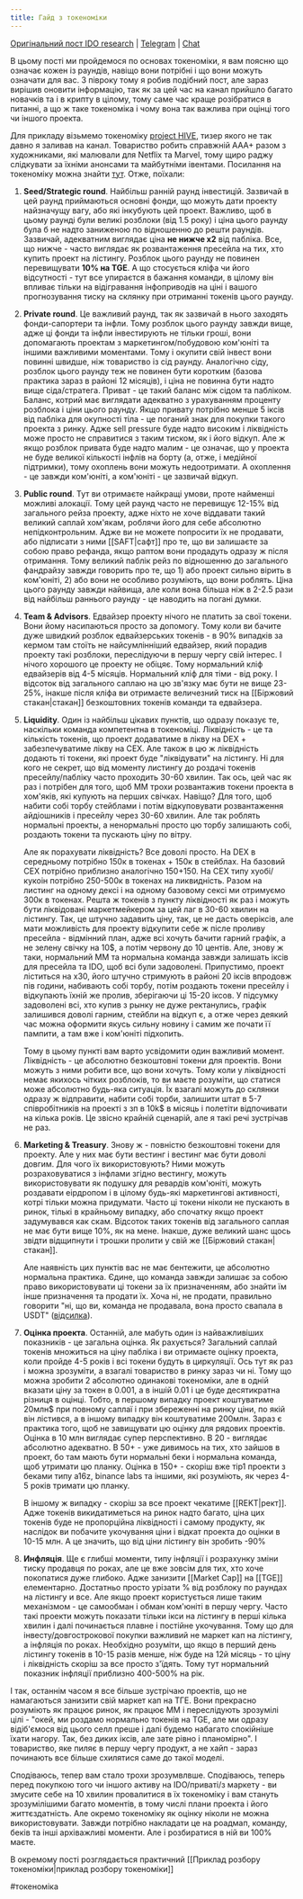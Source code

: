 ```yaml
---
title: Гайд з токеноміки
---
```


[Оригінальний пост IDO research](https://t.me/idoresearch/1091) | [Telegram](https://t.me/idoresearch) | [Chat](https://t.me/IDOresearch_chat)

В цьому пості ми пройдемося по основах токеноміки, я вам поясню що означає кожен із раундів, навіщо вони потрібні і що вони можуть означати для вас. З півроку тому я робив подібний пост, але зараз вирішив оновити інформацію, так як за цей час на канал прийшло багато новачків та і в крипту в цілому, тому саме час краще розібратися в питанні, а що ж таке токеноміка і чому вона так важлива при оцінці того чи іншого проекта.
 
Для прикладу візьмемо токеноміку [project HIVE](https://project-hive.io/), тизер якого не так давно я заливав на канал. Товариство робить справжній AAA+ разом з художниками, які малювали для Netflix та Marvel, тому щиро раджу слідкувати за їхніми анонсами та майбутніми івентами. Посилання на токеноміку можна знайти [тут](https://project-hive.io/docs/tokenomics.pdf). Отже, поїхали:

1. **Seed/Strategic round**. Найбільш ранній раунд інвестицій. Зазвичай в цей раунд приймаються основні фонди, що можуть дати проекту найзначущу вагу, або які інкубують цей проект. Важливо, щоб в цьому раунді були великі розблоки (від 1.5 року) і ціна цього раунду була б не надто заниженою по відношенню до решти раундів. Зазвичай, адекватним виглядає ціна **не нижче х2** від пабліка. Все, що нижче - часто виглядає як розвантаження пресейла на тих, хто купить проект на лістингу. Розблок цього раунду не повинен перевищувати **10% на TGE**. А що стосується кліфа чи його відсутності - тут все упираєтся в бажання команди, в цілому він впливає тільки на відігравання інфоприводів на ціні і вашого прогнозування тиску на склянку при отриманні токенів цього раунду.

2. **Private round**. Це важливий раунд, так як зазвичай в нього заходять фонди-сапортери та інфли. Тому розблок цього раунду завжди вище, адже ці фонди та інфли інвестирують не тільки гроші, вони допомагають проектам з маркетингом/побудовою ком'юніті та іншими важливими моментами. Тому і окупити свій інвест вони повинні швидше, ніж товариство із сід раунду. Аналогічно сіду, розблок цього раунду теж не повинен бути коротким (базова практика зараз в районі 12 місяців), і ціна не повинна бути надто вище сіда/стратега. Приват - це такий баланс між сідом та пабліком. Баланс, котрий має виглядати адекватно з урахуванням проценту розблока і ціни цього раунду. Якщо привату потрібно менше 5 іксів від пабліка для окупності тіла - це поганий знак для покупки такого проекта з ринку. Адже sell pressure буде надто високим і ліквідність може просто не справитися з таким тиском, як і його відкуп. Але ж якщо розблок привата буде надто малим - це означає, що у проекта не буде великої кількості інфлів на борту (а, отже, і медійної підтримки), тому охоплень вони можуть недоотримати. А охоплення - це завжди ком'юніті, а ком'юніті - це зазвичай відкуп.

3. **Public round**. Тут ви отримаєте найкращі умови, проте найменші можливі алокації. Тому цей раунд часто не перевищує 12-15% від загального рейза проекту, адже ніхто не хоче віддавати такий великий саплай хом'якам, роблячи його для себе абсолютно непідконтрольним. Адже ви не можете попросити їх не продавати, або підписати з ними [[SAFT|сафт]] про те, що ви залишаєте за собою право рефанда, якщо раптом вони продадуть одразу ж після отримання. Тому великий паблік рейз по відношенню до загального фандрайзу завжди говорить про те, що 1) або проект сильно вірить в ком'юніті, 2) або вони не особливо розуміють, що вони роблять. Ціна цього раунду завжди найвища, але коли вона більша ніж в 2-2.5 рази від найбільш раннього раунду - це наводить на погані думки.

4. **Team & Advisors**. Едвайзер проекту нічого не платить за свої токени. Вони йому насипаються просто за допомогу. Тому коли ви бачите дуже швидкий розблок едвайзерських токенів - в 90% випадків за кермом там стоїть не найсумлінніший едвайзер, який порадив проекту такі розблоки, переслідуючи в першу чергу свій інтерес. І нічого хорошого це проекту не обіцяє. Тому нормальний кліф едвайзерів від 4-5 місяців. Нормальний кліф для тіми - від року. І відсоток від загального саплаю на цю зв'язку має бути не вище 23-25%, інакше після кліфа ви отримаєте величезний тиск на [[Біржовий стакан|стакан]] безкоштовних токенів команди та едвайзера.

5. **Liquidity**. Один із найбільш цікавих пунктів, що одразу показує те, наскільки команда компетентна в токеноміці. Ліквідність - це та кількість токенів, що проект додаватиме в лікву на DEX + забезпечуватиме лікву на CEX. Але також в цю ж ліквідність додають ті токени, які проект буде "ліквідувати" на лістингу. Ні для кого не секрет, що від моменту листингу до роздачі токенів пресейлу/пабліку часто проходить 30-60 хвилин. Так ось, цей час як раз і потрібен для того, щоб ММ трохи розвантажив токени проекта в хом'яків, які купують на перших свічках. Навіщо? Для того, щоб набити собі торбу стейблами і потім відкуповувати розвантаження айдіошників і пресейлу через 30-60 хвилин. Але так роблять нормальні проекты, а ненормальні просто цю торбу залишають собі, роздають токени та пускають ціну по вітру. 

	Але як порахувати ліквідність? Все доволі просто. На DEX в середньому потрібно 150к в токенах + 150к в стейблах. На базовий CEX потрібно приблизно аналогічно 150+150. На CEX типу хуобі/кукоін потрібно 250-500к в токенах на ликвидність. Разом на листинг на одному дексі і на одному базовому сексі ми отримуємо 300к в токенах. Решта ж токенів з пункту ліквідності як раз і можуть бути ліквідовані маркетмейкером за цей лаг в 30-60 хвилин на лістингу. Так, це штучно задавить ціну, так, це не дасть оверіксів, але мати можливість для проекту відкупити себе ж післе проливу пресейла - відмінний план, адже всі хочуть бачити гарний графік, а не зелену свічку на 10$, а потім червону до 10 центів. Але, знову ж таки, нормальний ММ та нормальна команда завжди залишать іксів для пресейла та IDO, щоб всі були задоволені. Припустимо, проект ліститься на х30, його штучно стримують в районі 20 іксів впродовж пів години, набивають собі торбу, потім роздають токени пресейлу і відкупають їхній же пролив, зберігаючи ці 15-20 іксов. У підсумку задоволені всі, хто купив з рынку не дуже ректанулись, графік залишився доволі гарним, стейбли на відкуп є, а отже через деякий час можна оформити якусь сильну новину і самим же почати її пампити, а там вже і ком'юніті підхопить.

	Тому в цьому пункті вам варто усвідомити один важливий момент. Ліквідність - це абсолютно безкоштовні токени для проектів. Вони можуть з ними робити все, що вони хочуть. Тому коли у ліквідності немає якихось чітких розблоків, то ви маєте розуміти, що статися може абсолютно будь-яка ситуація. Їх взагалі можуть до склянки одразу ж відправити, набити собі торби, залишити штат в 5-7 співробітників на проекті з зп в 10k$ в місяць і полетіти відпочивати на кілька років. Це звісно  крайній сценарій, але я такі речі зустрічав не раз. 

6. **Marketing & Treasury**. Знову ж - повністю безкоштовні токени для проекту. Але у них має бути вестинг і вестинг має бути доволі довгим. Для чого їх використовують? Ними можуть розраховуватися з інфлами згідно вестингу, можуть використовувати як подушку для ревардів ком'юніті, можуть роздавати еірдропом і в цілому будь-які маркетингові активності, котрі тільки можна придумати. Часто ці токени ніколи не пускають в ринок, тількі в крайньому випадку, або спочатку якщо проект задумувався как скам. Відсоток таких токенів від загального саплая не має бути вище 10%, як на мене. Інакше, дуже великий шанс щось звідти відщипнути і трошки пролити у свій же [[Біржовий стакан|стакан]].

	Але наявність цих пунктів вас не має бентежити, це абсолютно нормальна практика. Єдине, що команда завжди залишає за собою право використовувати ці токени за їх призначенням, або знайти їм інше призначення та продати їх. Хоча ні, не продати, правильно говорити "ні, що ви, команда не продавала, вона просто свапала в USDT" ([відсилка](https://t.me/idoresearch/917)).

7. **Оцінка проекта**.  Останній, але мабуть один із найважливіших показників - це загальна оцінка. Як рахується? Загальний саплай токенів множиться на ціну пабліка і ви отримаєте оцінку проекта, коли пройде 4-5 років і всі токени будуть в циркуляції. Ось тут як раз і можна зрозуміти, а взагалі товариство в ринку зараз чи ні. Тому що можна зробити 2 абсолютно одинакові токеноміки, але в одній вказати ціну за токен в 0.001, а в іншій 0.01 і це буде десятикратна різниця в оцінці. Тобто, в першому випадку проект коштуватиме 20млн$ при повному саплаї і при збереженні на ринку ціни, по якій він лістився, а в іншому випадку він коштуватиме 200млн. Зараз є практика того, щоб не завищувати цю оцінку для рядових проектів. Оцінка в 10 млн виглядає супер перспективно. В 20 - виглядає абсолютно адекватно. В 50+ - уже дивимось на тих, хто зайшов в проект, бо там мають бути нормальні беки і нормальна команда, щоб утримати цю планку. Оцінка в 150+ - скоріш вже тір1 проекти з беками типу a16z, binance labs та іншими, які розуміють, як через 4-5 років тримати цю планку. 

	В іншому ж випадку - скоріш за все проект чекатиме [[REKT|рект]]. Адже токенів викидатиметься на ринок надто багато, ціна цих токенів буде не пропорційна ліквідності і самому продукту, як наслідок ви побачите укочування ціни і відкат проекта до оцінки в 10-15 млн. А це значить, що від ціни лістингу він зробить -90%

8. **Инфляція**. Ще є глибші моменти, типу інфляції і розрахунку зміни тиску продавця по роках, але це вже зовсім для тих, хто хоче покопатися дуже глибоко. Адже занизити [[Market Cap]] на [[TGE]] елементарно. Достатньо просто урізати % від розблоку по раундах на лістингу и все. Але якщо проект користується лише таким механізмом - це самообман і обман ком'юніті в першу чергу. Часто такі проекти можуть показати тільки ікси на лістингу в перші кілька хвилин і далі починається плавне і постійне укочування. Тому що для інвесту/довгострокової покупки важливий не маркет кап на лістингу, а інфляція по роках. Необхідно розуміти, що якщо в перший день лістингу токенів в 10-15 разів менше, ніж буде на 12й місяць - то ціну і ліквідність скоріш за все просто з'їдять. Тому тут нормальний показник інфляції приблизно 400-500% на рік. 

І так, останнім часом я все більше зустрічаю проектів, що не намагаються занизити свій маркет кап на ТГЕ. Вони прекрасно розуміють як працює ринок, як працює ММ і переслідують зрозумілі цілі - "окей, ми роздамо нормально токенів на TGE, але ми одразу відіб'ємося від цього селл преше і далі будемо набагато спокійніше їхати нагору. Так, без диких іксів, але зате рівно і планомірно". І товариство, яке пиляє в першу чергу продукт, а не хайп - зараз починають все більше схилятися саме до такої моделі.

Сподіваюсь, тепер вам стало трохи зрозумвлвше. Сподіваюсь, теперь перед покупкою того чи іншого активу на IDO/приваті/з маркету - ви змусите себе на 10 хвилин провалитися в їх токеноміку і вам стануть зрозумілішими багато моментів, в тому числі плани проекта і його життєздатність. Але окремо токеноміку як оцінку ніколи не можна використовувати. Завжди потрібно накладати це на роадмап, команду, беків та інші архіважливі моменти. Але і розбиратися в ній ви 100% маєте.

В окремому пості розглядається практичний [[Приклад розбору токеноміки|приклад розбору токеноміки]] 

#токеноміка 